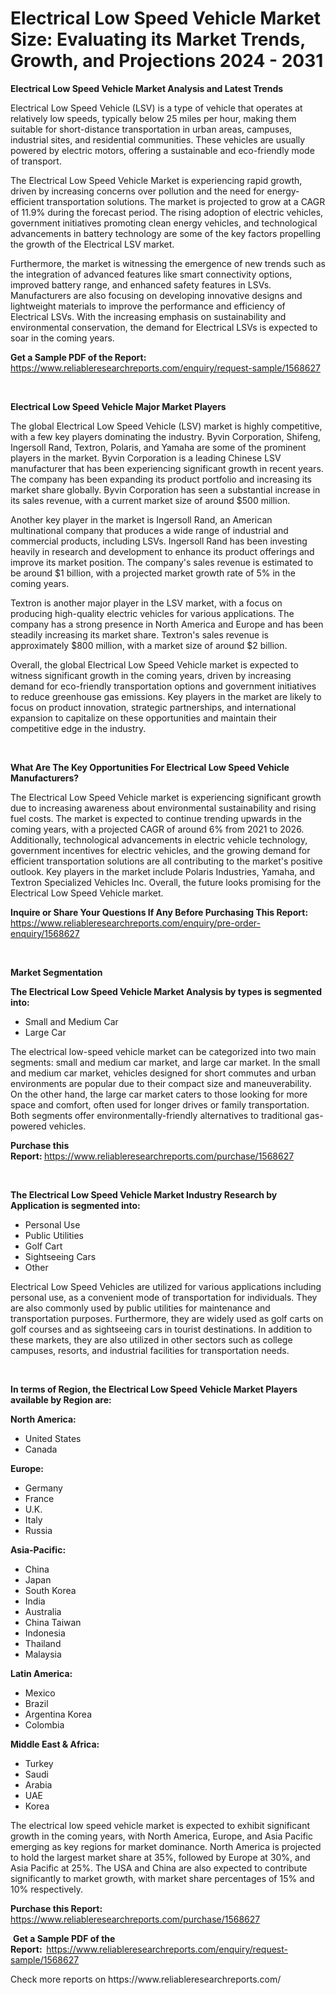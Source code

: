 <p><h1>Electrical Low Speed Vehicle Market Size: Evaluating its Market Trends, Growth, and Projections 2024 - 2031</h1></p><p><strong>Electrical Low Speed Vehicle Market Analysis and Latest Trends</strong></p>
<p><p>Electrical Low Speed Vehicle (LSV) is a type of vehicle that operates at relatively low speeds, typically below 25 miles per hour, making them suitable for short-distance transportation in urban areas, campuses, industrial sites, and residential communities. These vehicles are usually powered by electric motors, offering a sustainable and eco-friendly mode of transport.</p><p>The Electrical Low Speed Vehicle Market is experiencing rapid growth, driven by increasing concerns over pollution and the need for energy-efficient transportation solutions. The market is projected to grow at a CAGR of 11.9% during the forecast period. The rising adoption of electric vehicles, government initiatives promoting clean energy vehicles, and technological advancements in battery technology are some of the key factors propelling the growth of the Electrical LSV market.</p><p>Furthermore, the market is witnessing the emergence of new trends such as the integration of advanced features like smart connectivity options, improved battery range, and enhanced safety features in LSVs. Manufacturers are also focusing on developing innovative designs and lightweight materials to improve the performance and efficiency of Electrical LSVs. With the increasing emphasis on sustainability and environmental conservation, the demand for Electrical LSVs is expected to soar in the coming years.</p></p>
<p><strong>Get a Sample PDF of the Report:&nbsp;</strong> <a href="https://www.reliableresearchreports.com/enquiry/request-sample/1568627">https://www.reliableresearchreports.com/enquiry/request-sample/1568627</a></p>
<p>&nbsp;</p>
<p><strong>Electrical Low Speed Vehicle Major Market Players</strong></p>
<p><p>The global Electrical Low Speed Vehicle (LSV) market is highly competitive, with a few key players dominating the industry. Byvin Corporation, Shifeng, Ingersoll Rand, Textron, Polaris, and Yamaha are some of the prominent players in the market. Byvin Corporation is a leading Chinese LSV manufacturer that has been experiencing significant growth in recent years. The company has been expanding its product portfolio and increasing its market share globally. Byvin Corporation has seen a substantial increase in its sales revenue, with a current market size of around $500 million.</p><p>Another key player in the market is Ingersoll Rand, an American multinational company that produces a wide range of industrial and commercial products, including LSVs. Ingersoll Rand has been investing heavily in research and development to enhance its product offerings and improve its market position. The company's sales revenue is estimated to be around $1 billion, with a projected market growth rate of 5% in the coming years.</p><p>Textron is another major player in the LSV market, with a focus on producing high-quality electric vehicles for various applications. The company has a strong presence in North America and Europe and has been steadily increasing its market share. Textron's sales revenue is approximately $800 million, with a market size of around $2 billion.</p><p>Overall, the global Electrical Low Speed Vehicle market is expected to witness significant growth in the coming years, driven by increasing demand for eco-friendly transportation options and government initiatives to reduce greenhouse gas emissions. Key players in the market are likely to focus on product innovation, strategic partnerships, and international expansion to capitalize on these opportunities and maintain their competitive edge in the industry.</p></p>
<p>&nbsp;</p>
<p><strong>What Are The Key Opportunities For Electrical Low Speed Vehicle Manufacturers?</strong></p>
<p><p>The Electrical Low Speed Vehicle market is experiencing significant growth due to increasing awareness about environmental sustainability and rising fuel costs. The market is expected to continue trending upwards in the coming years, with a projected CAGR of around 6% from 2021 to 2026. Additionally, technological advancements in electric vehicle technology, government incentives for electric vehicles, and the growing demand for efficient transportation solutions are all contributing to the market's positive outlook. Key players in the market include Polaris Industries, Yamaha, and Textron Specialized Vehicles Inc. Overall, the future looks promising for the Electrical Low Speed Vehicle market.</p></p>
<p><strong>Inquire or Share Your Questions If Any Before Purchasing This Report:</strong> <a href="https://www.reliableresearchreports.com/enquiry/pre-order-enquiry/1568627">https://www.reliableresearchreports.com/enquiry/pre-order-enquiry/1568627</a></p>
<p>&nbsp;</p>
<p><strong>Market Segmentation</strong></p>
<p><strong>The Electrical Low Speed Vehicle Market Analysis by types is segmented into:</strong></p>
<p><ul><li>Small and Medium Car</li><li>Large Car</li></ul></p>
<p><p>The electrical low-speed vehicle market can be categorized into two main segments: small and medium car market, and large car market. In the small and medium car market, vehicles designed for short commutes and urban environments are popular due to their compact size and maneuverability. On the other hand, the large car market caters to those looking for more space and comfort, often used for longer drives or family transportation. Both segments offer environmentally-friendly alternatives to traditional gas-powered vehicles.</p></p>
<p><strong>Purchase this Report:&nbsp;</strong><a href="https://www.reliableresearchreports.com/purchase/1568627">https://www.reliableresearchreports.com/purchase/1568627</a></p>
<p>&nbsp;</p>
<p><strong>The Electrical Low Speed Vehicle Market Industry Research by Application is segmented into:</strong></p>
<p><ul><li>Personal Use</li><li>Public Utilities</li><li>Golf Cart</li><li>Sightseeing Cars</li><li>Other</li></ul></p>
<p><p>Electrical Low Speed Vehicles are utilized for various applications including personal use, as a convenient mode of transportation for individuals. They are also commonly used by public utilities for maintenance and transportation purposes. Furthermore, they are widely used as golf carts on golf courses and as sightseeing cars in tourist destinations. In addition to these markets, they are also utilized in other sectors such as college campuses, resorts, and industrial facilities for transportation needs.</p></p>
<p>&nbsp;</p>
<p><strong>In terms of Region, the Electrical Low Speed Vehicle Market Players available by Region are:</strong></p>
<p>
    <p> <strong> North America: </strong>
        <ul>
            <li>United States</li>
            <li>Canada</li>
        </ul>
        </p> 
    <p> <strong> Europe: </strong>
        <ul>
            <li>Germany</li>
            <li>France</li>
            <li>U.K.</li>
            <li>Italy</li>
            <li>Russia</li>
        </ul>
        </p> 
    <p> <strong> Asia-Pacific: </strong>
        <ul>
            <li>China</li>
            <li>Japan</li>
            <li>South Korea</li>
            <li>India</li>
            <li>Australia</li>
            <li>China Taiwan</li>
            <li>Indonesia</li>
            <li>Thailand</li>
            <li>Malaysia</li>
        </ul>
        </p> 
    <p> <strong> Latin America: </strong>
        <ul>
            <li>Mexico</li>
            <li>Brazil</li>
            <li>Argentina Korea</li>
            <li>Colombia</li>
        </ul>
        </p> 
    <p> <strong> Middle East & Africa: </strong>
        <ul>
            <li>Turkey</li>
            <li>Saudi</li>
            <li>Arabia</li>
            <li>UAE</li>
            <li>Korea</li>
        </ul>
    </p>
    </p>
<p><p>The electrical low speed vehicle market is expected to exhibit significant growth in the coming years, with North America, Europe, and Asia Pacific emerging as key regions for market dominance. North America is projected to hold the largest market share at 35%, followed by Europe at 30%, and Asia Pacific at 25%. The USA and China are also expected to contribute significantly to market growth, with market share percentages of 15% and 10% respectively.</p></p>
<p><strong>Purchase this Report: </strong><a href="https://www.reliableresearchreports.com/purchase/1568627">https://www.reliableresearchreports.com/purchase/1568627</a></p>
<p>&nbsp;<strong>Get a Sample PDF of the Report:&nbsp;&nbsp;</strong><a href="https://www.reliableresearchreports.com/enquiry/request-sample/1568627">https://www.reliableresearchreports.com/enquiry/request-sample/1568627</a></p>
<p><strong></strong></p>
<p>Check more reports on https://www.reliableresearchreports.com/</p>